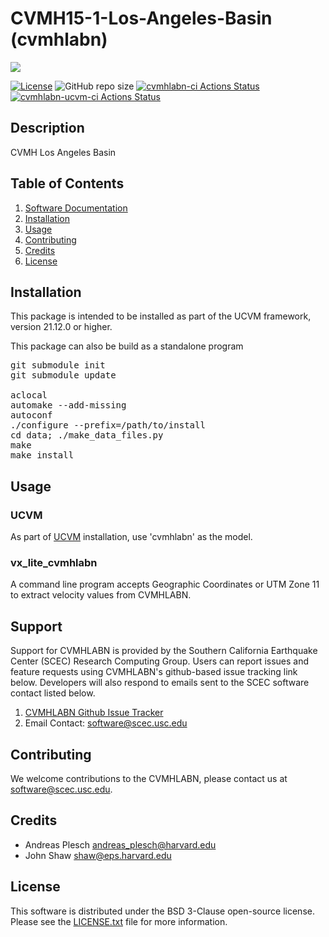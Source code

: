 # CVMH15-1-Los-Angeles-Basin (cvmhlabn)

<a href="https://github.com/sceccode/cvmhlabn.git"><img src="https://github.com/sceccode/cvmhlabn/wiki/images/cvmhlabn_logo.png"></a>

[![License](https://img.shields.io/badge/License-BSD_3--Clause-blue.svg)](https://opensource.org/licenses/BSD-3-Clause)
![GitHub repo size](https://img.shields.io/github/repo-size/sceccode/cvmhlabn)
[![cvmhlabn-ci Actions Status](https://github.com/SCECcode/cvmhlabn/workflows/cvmhlabn-ci/badge.svg)](https://github.com/SCECcode/cvmhlabn/actions)
[![cvmhlabn-ucvm-ci Actions Status](https://github.com/SCECcode/cvmhlabn/workflows/cvmhlabn-ucvm-ci/badge.svg)](https://github.com/SCECcode/cvmhlabn/actions)


## Description

CVMH Los Angeles Basin

## Table of Contents
1. [Software Documentation](https://github.com/SCECcode/cvmhlabn/wiki)
2. [Installation](#installation)
3. [Usage](#usage)
4. [Contributing](#contributing)
5. [Credits](#credit)
6. [License](#license)

## Installation
This package is intended to be installed as part of the UCVM framework,
version 21.12.0 or higher. 

This package can also be build as a standalone program

<pre>
git submodule init
git submodule update

aclocal
automake --add-missing
autoconf
./configure --prefix=/path/to/install
cd data; ./make_data_files.py 
make
make install
</pre>

## Usage

### UCVM

As part of [UCVM](https://github.com/SCECcode/ucvm) installation, use 'cvmhlabn' as the model.

### vx_lite_cvmhlabn

A command line program accepts Geographic Coordinates or UTM Zone 11 to extract velocity values
from CVMHLABN.

## Support
Support for CVMHLABN is provided by the Southern California Earthquake Center
(SCEC) Research Computing Group.  Users can report issues and feature requests 
using CVMHLABN's github-based issue tracking link below. Developers will also 
respond to emails sent to the SCEC software contact listed below.
1. [CVMHLABN Github Issue Tracker](https://github.com/SCECcode/cvmhlabn/issues)
2. Email Contact: software@scec.usc.edu

## Contributing
We welcome contributions to the CVMHLABN, please contact us at software@scec.usc.edu.

## Credits
* Andreas Plesch <andreas_plesch@harvard.edu>
* John Shaw <shaw@eps.harvard.edu>

## License
This software is distributed under the BSD 3-Clause open-source license.
Please see the [LICENSE.txt](LICENSE.txt) file for more information.

